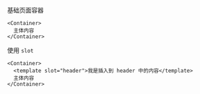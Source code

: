 基础页面容器

```
<Container>
  主体内容
</Container>
```

使用 `slot`

```
<Container>
  <template slot="header">我是插入到 header 中的内容</template>
  主体内容
</Container>
```
